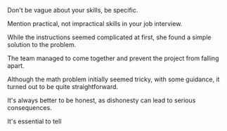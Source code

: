 Don't be vague about your skills, be specific.

Mention practical, not impractical skills in your job interview.

While the instructions seemed complicated at first, she found a simple solution to the problem.

The team managed to come together and prevent the project from falling apart.

Although the math problem initially seemed tricky, with some guidance, it turned out to be quite straightforward.

It's always better to be honest, as dishonesty can lead to serious consequences.

It's essential to tell 